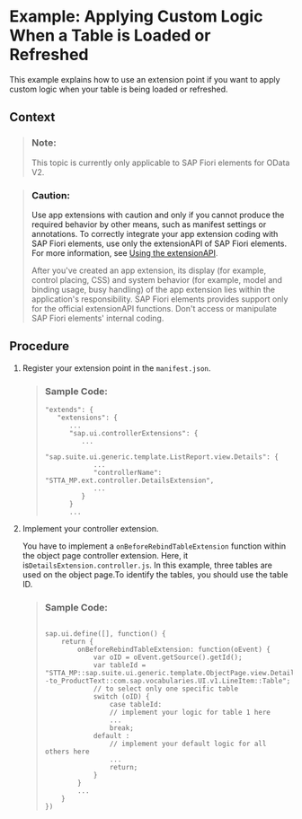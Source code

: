<!-- loio382a6c39fd494c12a4ee23c8659909bd -->

# Example: Applying Custom Logic When a Table is Loaded or Refreshed

This example explains how to use an extension point if you want to apply custom logic when your table is being loaded or refreshed.



<a name="loio382a6c39fd494c12a4ee23c8659909bd__context_m5j_yd2_scb"/>

## Context

> ### Note:  
> This topic is currently only applicable to SAP Fiori elements for OData V2.

> ### Caution:  
> Use app extensions with caution and only if you cannot produce the required behavior by other means, such as manifest settings or annotations. To correctly integrate your app extension coding with SAP Fiori elements, use only the extensionAPI of SAP Fiori elements. For more information, see [Using the extensionAPI](using-the-extensionapi-bd2994b.md).
> 
> After you've created an app extension, its display \(for example, control placing, CSS\) and system behavior \(for example, model and binding usage, busy handling\) of the app extension lies within the application's responsibility. SAP Fiori elements provides support only for the official extensionAPI functions. Don't access or manipulate SAP Fiori elements' internal coding.



## Procedure

1.  Register your extension point in the `manifest.json`.

    > ### Sample Code:  
    > ```
    > "extends": {
    >    "extensions": {
    >       ... 
    >       "sap.ui.controllerExtensions": { 
    >          ...
    >          "sap.suite.ui.generic.template.ListReport.view.Details": { 
    >             ... 
    >             "controllerName": "STTA_MP.ext.controller.DetailsExtension",
    >             ...
    >          }
    >       } 
    >       ...
    > 
    > ```

2.  Implement your controller extension.

    You have to implement a `onBeforeRebindTableExtension` function within the object page controller extension. Here, it is`DetailsExtension.controller.js`. In this example, three tables are used on the object page.To identify the tables, you should use the table ID.

    > ### Sample Code:  
    > ```
    > 
    > sap.ui.define([], function() {
    >     return {
    >         onBeforeRebindTableExtension: function(oEvent) {
    >             var oID = oEvent.getSource().getId();
    >             var tableId = "STTA_MP::sap.suite.ui.generic.template.ObjectPage.view.Details::STTA_C_MP_Product--to_ProductText::com.sap.vocabularies.UI.v1.LineItem::Table";
    >             // to select only one specific table
    >             switch (oID) {
    >                 case tableId:
    >                 // implement your logic for table 1 here
    >                 ...
    >                 break;
    >             default :
    >                 // implement your default logic for all others here
    >                 ...
    >                 return;
    >             }
    >         }
    >         ...
    >     }
    > })
    > 
    > ```


